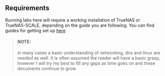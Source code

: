 ## Requirements

Running labs here will require a working installation of TrueNAS or TrueNAS-SCALE, depending on the guide you are following. You can find guides for getting set up [here](../README.md#getting-started) 
> #### NOTE:
> In many cases a basic understanding of networking, dns and linux are needed as well. 
> It is often assumed the reader will have a basic grasp, however I will try my best to fill any gaps as
> time goes on and these documents continue to grow.
